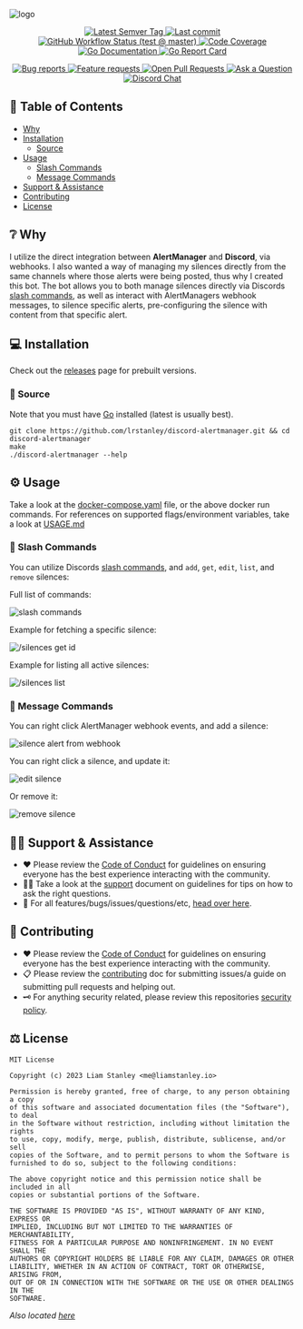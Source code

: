 <!-- template:define:options
{
  "nodescription": true
}
-->
![logo](https://liam.sh/-/gh/svg/lrstanley/discord-alertmanager?icon=logos%3Aprometheus&icon.height=80&bg=topography&layout=left)

<!-- template:begin:header -->
<!-- do not edit anything in this "template" block, its auto-generated -->

<p align="center">
  <a href="https://github.com/lrstanley/discord-alertmanager/tags">
    <img title="Latest Semver Tag" src="https://img.shields.io/github/v/tag/lrstanley/discord-alertmanager?style=flat-square">
  </a>
  <a href="https://github.com/lrstanley/discord-alertmanager/commits/master">
    <img title="Last commit" src="https://img.shields.io/github/last-commit/lrstanley/discord-alertmanager?style=flat-square">
  </a>




  <a href="https://github.com/lrstanley/discord-alertmanager/actions?query=workflow%3Atest+event%3Apush">
    <img title="GitHub Workflow Status (test @ master)" src="https://img.shields.io/github/actions/workflow/status/lrstanley/discord-alertmanager/test.yml?branch=master&label=test&style=flat-square">
  </a>

  <a href="https://codecov.io/gh/lrstanley/discord-alertmanager">
    <img title="Code Coverage" src="https://img.shields.io/codecov/c/github/lrstanley/discord-alertmanager/master?style=flat-square">
  </a>

  <a href="https://pkg.go.dev/github.com/lrstanley/discord-alertmanager">
    <img title="Go Documentation" src="https://pkg.go.dev/badge/github.com/lrstanley/discord-alertmanager?style=flat-square">
  </a>
  <a href="https://goreportcard.com/report/github.com/lrstanley/discord-alertmanager">
    <img title="Go Report Card" src="https://goreportcard.com/badge/github.com/lrstanley/discord-alertmanager?style=flat-square">
  </a>
</p>
<p align="center">
  <a href="https://github.com/lrstanley/discord-alertmanager/issues?q=is:open+is:issue+label:bug">
    <img title="Bug reports" src="https://img.shields.io/github/issues/lrstanley/discord-alertmanager/bug?label=issues&style=flat-square">
  </a>
  <a href="https://github.com/lrstanley/discord-alertmanager/issues?q=is:open+is:issue+label:enhancement">
    <img title="Feature requests" src="https://img.shields.io/github/issues/lrstanley/discord-alertmanager/enhancement?label=feature%20requests&style=flat-square">
  </a>
  <a href="https://github.com/lrstanley/discord-alertmanager/pulls">
    <img title="Open Pull Requests" src="https://img.shields.io/github/issues-pr/lrstanley/discord-alertmanager?label=prs&style=flat-square">
  </a>
  <a href="https://github.com/lrstanley/discord-alertmanager/discussions/new?category=q-a">
    <img title="Ask a Question" src="https://img.shields.io/badge/support-ask_a_question!-blue?style=flat-square">
  </a>
  <a href="https://liam.sh/chat"><img src="https://img.shields.io/badge/discord-bytecord-blue.svg?style=flat-square" title="Discord Chat"></a>
</p>
<!-- template:end:header -->

<!-- template:begin:toc -->
<!-- do not edit anything in this "template" block, its auto-generated -->
## :link: Table of Contents

  - [Why](#grey_question-why)
  - [Installation](#computer-installation)
    - [Source](#toolbox-source)
  - [Usage](#gear-usage)
    - [Slash Commands](#green_book-slash-commands)
    - [Message Commands](#speech_balloon-message-commands)
  - [Support &amp; Assistance](#raising_hand_man-support--assistance)
  - [Contributing](#handshake-contributing)
  - [License](#balance_scale-license)
<!-- template:end:toc -->

## :grey_question: Why

I utilize the direct integration between **AlertManager** and **Discord**, via webhooks. I also
wanted a way of managing my silences directly from the same channels where those alerts were
being posted, thus why I created this bot. The bot allows you to both manage silences directly
via Discords [slash commands](https://support.discord.com/hc/en-us/articles/1500000368501-Slash-Commands-FAQ),
as well as interact with AlertManagers webhook messages, to silence specific alerts,
pre-configuring the silence with content from that specific alert.

## :computer: Installation

Check out the [releases](https://github.com/users/lrstanley/discord-alertmanager/pkgs/container/discord-alertmanager)
page for prebuilt versions.

<!-- template:begin:ghcr -->
<!-- do not edit anything in this "template" block, its auto-generated -->

<!-- template:end:ghcr -->

### :toolbox: Source

Note that you must have [Go](https://golang.org/doc/install) installed (latest is usually best).

    git clone https://github.com/lrstanley/discord-alertmanager.git && cd discord-alertmanager
    make
    ./discord-alertmanager --help

## :gear: Usage

Take a look at the [docker-compose.yaml](/docker-compose.yaml) file, or the above
docker run commands. For references on supported flags/environment variables,
take a look at [USAGE.md](/USAGE.md)

### :green_book: Slash Commands

You can utilize Discords [slash commands](https://support.discord.com/hc/en-us/articles/1500000368501-Slash-Commands-FAQ),
and `add`, `get`, `edit`, `list`, and `remove` silences:

Full list of commands:

![slash commands](https://cdn.liam.sh/share/2023/06/Discord_lwhrUPJClx.png)

Example for fetching a specific silence:

![/silences get id](https://cdn.liam.sh/share/2023/06/Discord_AjvCN7Pe4b.gif)

Example for listing all active silences:

![/silences list](https://cdn.liam.sh/share/2023/06/Discord_yjcapcwsMp.gif)

### :speech_balloon: Message Commands

You can right click AlertManager webhook events, and add a silence:

![silence alert from webhook](https://cdn.liam.sh/share/2023/06/Discord_9zJVqHDfvg.gif)

You can right click a silence, and update it:

![edit silence](https://cdn.liam.sh/share/2023/06/Discord_oZx5NCaeWA.gif)

Or remove it:

![remove silence](https://cdn.liam.sh/share/2023/06/Discord_oqByuoYFUI.gif)

<!-- template:begin:support -->
<!-- do not edit anything in this "template" block, its auto-generated -->
## :raising_hand_man: Support & Assistance

* :heart: Please review the [Code of Conduct](.github/CODE_OF_CONDUCT.md) for
     guidelines on ensuring everyone has the best experience interacting with
     the community.
* :raising_hand_man: Take a look at the [support](.github/SUPPORT.md) document on
     guidelines for tips on how to ask the right questions.
* :lady_beetle: For all features/bugs/issues/questions/etc, [head over here](https://github.com/lrstanley/discord-alertmanager/issues/new/choose).
<!-- template:end:support -->

<!-- template:begin:contributing -->
<!-- do not edit anything in this "template" block, its auto-generated -->
## :handshake: Contributing

* :heart: Please review the [Code of Conduct](.github/CODE_OF_CONDUCT.md) for guidelines
     on ensuring everyone has the best experience interacting with the
    community.
* :clipboard: Please review the [contributing](.github/CONTRIBUTING.md) doc for submitting
     issues/a guide on submitting pull requests and helping out.
* :old_key: For anything security related, please review this repositories [security policy](https://github.com/lrstanley/discord-alertmanager/security/policy).
<!-- template:end:contributing -->

<!-- template:begin:license -->
<!-- do not edit anything in this "template" block, its auto-generated -->
## :balance_scale: License

```
MIT License

Copyright (c) 2023 Liam Stanley <me@liamstanley.io>

Permission is hereby granted, free of charge, to any person obtaining a copy
of this software and associated documentation files (the "Software"), to deal
in the Software without restriction, including without limitation the rights
to use, copy, modify, merge, publish, distribute, sublicense, and/or sell
copies of the Software, and to permit persons to whom the Software is
furnished to do so, subject to the following conditions:

The above copyright notice and this permission notice shall be included in all
copies or substantial portions of the Software.

THE SOFTWARE IS PROVIDED "AS IS", WITHOUT WARRANTY OF ANY KIND, EXPRESS OR
IMPLIED, INCLUDING BUT NOT LIMITED TO THE WARRANTIES OF MERCHANTABILITY,
FITNESS FOR A PARTICULAR PURPOSE AND NONINFRINGEMENT. IN NO EVENT SHALL THE
AUTHORS OR COPYRIGHT HOLDERS BE LIABLE FOR ANY CLAIM, DAMAGES OR OTHER
LIABILITY, WHETHER IN AN ACTION OF CONTRACT, TORT OR OTHERWISE, ARISING FROM,
OUT OF OR IN CONNECTION WITH THE SOFTWARE OR THE USE OR OTHER DEALINGS IN THE
SOFTWARE.
```

_Also located [here](LICENSE)_
<!-- template:end:license -->
